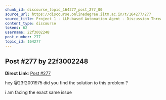 ```yaml
---
chunk_id: discourse_topic_164277_post_277_00
source_url: https://discourse.onlinedegree.iitm.ac.in/t/164277/277
source_title: Project 1 - LLM-based Automation Agent - Discussion Thread [TDS Jan 2025]
content_type: discourse
tokens: 62
username: 22f3002248
post_number: 277
topic_id: 164277
---
```


## Post #277 by 22f3002248

**Direct Link**: [Post #277](https://discourse.onlinedegree.iitm.ac.in/t/164277/277)

hey @23f2001975 did you find the solution to this problem ?

i am facing the exact same issue
